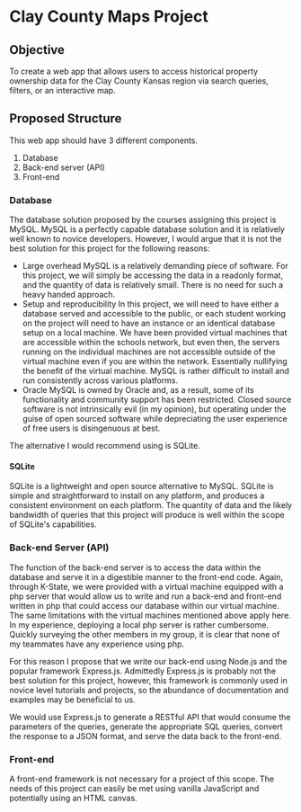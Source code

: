 # Clay County Maps Project

## Objective

To create a web app that allows users to access historical property ownership data for the Clay County Kansas region via search queries, filters, or an interactive map.

## Proposed Structure

This web app should have 3 different components.

1. Database
2. Back-end server (API)
3. Front-end

### Database

The database solution proposed by the courses assigning this project is MySQL. MySQL is a perfectly capable database solution and it is relatively well known to novice developers. However, I would argue that it is not the best solution for this project for the following reasons:

- Large overhead
MySQL is a relatively demanding piece of software. For this project, we will simply be accessing the data in a readonly format, and the quantity of data is relatively small. There is no need for such a heavy handed approach.
- Setup and reproducibility
In this project, we will need to have either a database served and accessible to the public, or each student working on the project will need to have an instance or an identical database setup on a local machine. We have been provided virtual machines that are accessible within the schools network, but even then, the servers running on the individual machines are not accessible outside of the virtual machine even if you are within the network. Essentially nullifying the benefit of the virtual machine. MySQL is rather difficult to install and run consistently across various platforms.
- Oracle
MySQL is owned by Oracle and, as a result, some of its functionality and community support has been restricted. Closed source software is not intrinsically evil (in my opinion), but operating under the guise of open sourced software while depreciating the user experience of free users is disingenuous at best.

The alternative I would recommend using is SQLite.

#### SQLite

SQLite is a lightweight and open source alternative to MySQL. SQLite is simple and straightforward to install on any platform, and produces a consistent environment on each platform. The quantity of data and the likely bandwidth of queries that this project will produce is well within the scope of SQLite's capabilities.

### Back-end Server (API)

The function of the back-end server is to access the data within the database and serve it in a digestible manner to the front-end code. Again, through K-State, we were provided with a virtual machine equipped with a php server that would allow us to write and run a back-end and front-end written in php that could access our database within our virtual machine. The same limitations with the virtual machines mentioned above apply here. In my experience, deploying a local php server is rather cumbersome. Quickly surveying the other members in my group, it is clear that none of my teammates have any experience using php.

For this reason I propose that we write our back-end using Node.js and the popular framework Express.js. Admittedly Express.js is probably not the best solution for this project, however, this framework is commonly used in novice level tutorials and projects, so the abundance of documentation and examples may be beneficial to us.

We would use Express.js to generate a RESTful API that would consume the parameters of the queries, generate the appropriate SQL queries, convert the response to a JSON format, and serve the data back to the front-end.

### Front-end

A front-end framework is not necessary for a project of this scope. The needs of this project can easily be met using vanilla JavaScript and potentially using an HTML canvas.
